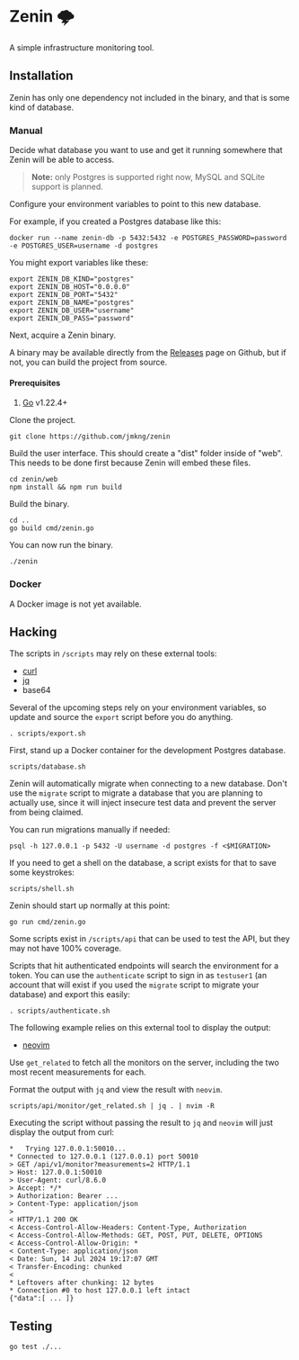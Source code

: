 # Zenin 🌩️

A simple infrastructure monitoring tool.

## Installation 

Zenin has only one dependency not included in the binary, and that is some kind of database.

### Manual

Decide what database you want to use and get it running somewhere that Zenin will be able to access.

> **Note:** only Postgres is supported right now, MySQL and SQLite support is planned.

Configure your environment variables to point to this new database. 

For example, if you created a Postgres database like this:

```
docker run --name zenin-db -p 5432:5432 -e POSTGRES_PASSWORD=password -e POSTGRES_USER=username -d postgres
```

You might export variables like these:

```
export ZENIN_DB_KIND="postgres"
export ZENIN_DB_HOST="0.0.0.0"
export ZENIN_DB_PORT="5432"
export ZENIN_DB_NAME="postgres"
export ZENIN_DB_USER="username"
export ZENIN_DB_PASS="password"
```

Next, acquire a Zenin binary.

A binary may be available directly from the [Releases](https://github.com/jmkng/zenin/releases) page on Github, but if not, you can build the project from source.

#### Prerequisites

1. [Go](https://go.dev/dl/) v1.22.4+

Clone the project.

```
git clone https://github.com/jmkng/zenin
```

Build the user interface. This should create a "dist" folder inside of "web". This needs to be done first because Zenin will embed these files.

```
cd zenin/web
npm install && npm run build
```

Build the binary.

```
cd ..
go build cmd/zenin.go
```

You can now run the binary.

```
./zenin
```

### Docker

A Docker image is not yet available.

## Hacking

The scripts in `/scripts` may rely on these external tools:

- [curl](https://curl.se/download.html)
- [jq](https://github.com/jqlang/jq)
- base64

Several of the upcoming steps rely on your environment variables, so update and source the `export` script before you do anything.

```
. scripts/export.sh
```

First, stand up a Docker container for the development Postgres database.

```
scripts/database.sh
```

Zenin will automatically migrate when connecting to a new database. Don't use the `migrate` script to migrate a database that you are planning to actually use, since it will inject insecure test data and prevent the server from being claimed.

You can run migrations manually if needed:

```
psql -h 127.0.0.1 -p 5432 -U username -d postgres -f <$MIGRATION>
```

If you need to get a shell on the database, a script exists for that to save some keystrokes:

```
scripts/shell.sh
```

Zenin should start up normally at this point:

```
go run cmd/zenin.go
```

Some scripts exist in `/scripts/api` that can be used to test the API, but they may not have 100% coverage.

Scripts that hit authenticated endpoints will search the environment for a token. You can use the `authenticate` script to sign in as `testuser1` (an account that will exist if you used the `migrate` script to migrate your database) and export this easily:

```
. scripts/authenticate.sh
```

The following example relies on this external tool to display the output:

- [neovim](https://neovim.io)

Use `get_related` to fetch all the monitors on the server, including the two most recent measurements for each.

Format the output with `jq` and view the result with `neovim`.

```
scripts/api/monitor/get_related.sh | jq . | nvim -R
```

Executing the script without passing the result to `jq` and `neovim` will just display the output from curl:

```
*   Trying 127.0.0.1:50010...
* Connected to 127.0.0.1 (127.0.0.1) port 50010
> GET /api/v1/monitor?measurements=2 HTTP/1.1
> Host: 127.0.0.1:50010
> User-Agent: curl/8.6.0
> Accept: */*
> Authorization: Bearer ...
> Content-Type: application/json
>
< HTTP/1.1 200 OK
< Access-Control-Allow-Headers: Content-Type, Authorization
< Access-Control-Allow-Methods: GET, POST, PUT, DELETE, OPTIONS
< Access-Control-Allow-Origin: *
< Content-Type: application/json
< Date: Sun, 14 Jul 2024 19:17:07 GMT
< Transfer-Encoding: chunked
<
* Leftovers after chunking: 12 bytes
* Connection #0 to host 127.0.0.1 left intact
{"data":[ ... ]}
```

## Testing

```
go test ./...
```
